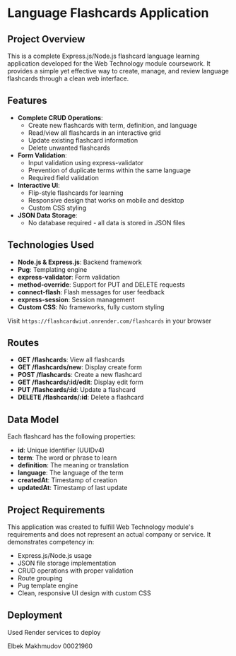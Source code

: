 # Language Flashcards Application

## Project Overview
This is a complete Express.js/Node.js flashcard language learning application developed for the Web Technology module coursework. It provides a simple yet effective way to create, manage, and review language flashcards through a clean web interface.

## Features
- **Complete CRUD Operations**:
  - Create new flashcards with term, definition, and language
  - Read/view all flashcards in an interactive grid
  - Update existing flashcard information
  - Delete unwanted flashcards
- **Form Validation**:
  - Input validation using express-validator
  - Prevention of duplicate terms within the same language
  - Required field validation
- **Interactive UI**:
  - Flip-style flashcards for learning
  - Responsive design that works on mobile and desktop
  - Custom CSS styling
- **JSON Data Storage**:
  - No database required - all data is stored in JSON files

## Technologies Used
- **Node.js & Express.js**: Backend framework
- **Pug**: Templating engine
- **express-validator**: Form validation
- **method-override**: Support for PUT and DELETE requests
- **connect-flash**: Flash messages for user feedback
- **express-session**: Session management
- **Custom CSS**: No frameworks, fully custom styling

Visit `https://flashcardwiut.onrender.com/flashcards` in your browser

## Routes
- **GET /flashcards**: View all flashcards
- **GET /flashcards/new**: Display create form
- **POST /flashcards**: Create a new flashcard
- **GET /flashcards/:id/edit**: Display edit form
- **PUT /flashcards/:id**: Update a flashcard
- **DELETE /flashcards/:id**: Delete a flashcard

## Data Model
Each flashcard has the following properties:
- **id**: Unique identifier (UUIDv4)
- **term**: The word or phrase to learn
- **definition**: The meaning or translation
- **language**: The language of the term
- **createdAt**: Timestamp of creation
- **updatedAt**: Timestamp of last update

## Project Requirements
This application was created to fulfill Web Technology module's requirements and does not represent an actual company or service. It demonstrates competency in:
- Express.js/Node.js usage
- JSON file storage implementation
- CRUD operations with proper validation
- Route grouping
- Pug template engine
- Clean, responsive UI design with custom CSS

## Deployment
Used Render services to deploy

Elbek Makhmudov 
00021960
